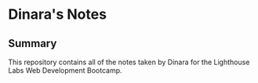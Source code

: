 # Dinara's Notes

## Summary 

This repository contains all of the notes taken by Dinara for the Lighthouse Labs Web Development Bootcamp.